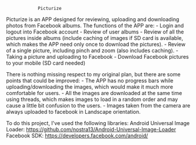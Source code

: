 				Picturize
Picturize is an APP designed for reviewing, uploading and downloading photos from Facebook albums. The functions of the APP are:
	- Login and logout into Facebook account
	- Review of user albums
	- Review of all the pictures inside albums (include caching of images if SD card is 	 	available, which makes the APP need only once to download the pictures).
	- Review of a single picture, including pinch and zoom (also includes caching).
	- Taking a picture and uploading to Facebook
	- Download Facebook pictures to your mobile (SD card needed)

There is nothing missing respect to my original plan, but there are some points that could be improved:
	- The APP has no progress bars while uploading/downloading the images, which would 	make it much more comfortable for users.
	- All the images are downloaded at the same time using threads, which makes images 	to load in a random order and may cause a little bit confusion to the users.
	- Images taken from the camera are always uploaded to facebook in Landscape 	orientation.

To do this project, I've used the following libraries:
Android Universal Image Loader: https://github.com/nostra13/Android-Universal-Image-Loader
Facebook SDK: https://developers.facebook.com/android/